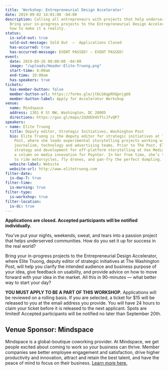 ```yaml
---
title: 'Workshop: Entrepreneurial Design Accelerator'
date: 2019-09-02 14:01:00 -04:00
description: Calling all entrepreneurs with projects that help underserved communities!
  Bring your in-progress projects to the Entrepreneurial Design Accelerator and learn
  how to make it a reality.
status:
  is-sold-out: true
  sold-out-message: Sold Out  —  Applications Closed
  has-occurred: true
  has-occurred-message: EVENT PASSED! — EVENT PASSED!
event:
  date: 2019-09-26 08:00:00 -04:00
  image: "/uploads/Header-Elite-Truong.png"
  start-time: 8:00am
  end-time: 10:00am
  has-speakers: true
tickets:
  has-member-button: false
  member-button-url: https://forms.gle/jtbLG6qpRhQpnjg68
  member-button-label: Apply for Accelerator Workshop
venue:
  name: Mindspace
  address: 1301 K St NW, Washington, DC 20005
  directions: https://goo.gl/maps/2ddUUX4SftcJfvQP7
speakers:
- name: Elite Truong
  title: Deputy editor, Strategic Initiatives, Washington Post
  bio: Elite Truong is the deputy editor for strategic initiatives at The Washington
    Post, where she leads experimental storytelling projects working with The Post’s
    journalism, technology and advertising teams. Prior to The Post, Elite led product
    strategy and development for off-platform storytelling at Vox Media and authored
    a column on media innovation for Poynter. In her free time, she’s teaching herself
    to ride motorcycles, fly drones, and pan-fry the perfect dumpling.
  website-label: Website
  website-url: http://www.elitetruong.com
filter-date:
  is-day-7: true
filter-time:
  is-morning: true
filter-type:
  is-workshop: true
filter-location:
  is-dc: true
---
```


**Applications are closed. Accepted participants will be notified individually.**

You’ve put your nights, weekends, sweat, and tears into a passion project that helps underserved communities. How do you set it up for success in the real world?

Bring your in-progress projects to the Entrepreneurial Design Accelerator, where Elite Truong, deputy editor of strategic initiatives at The Washington Post, will help you clarify the intended audience and business purpose of your idea, give feedback on usability, and provide advice on how to move forward with your idea in the market. All this in 90-minutes — what better way to start your day?

**YOU MUST APPLY TO BE A PART OF THIS WORKSHOP.** Applications will be reviewed on a rolling basis. If you are selected, a ticket for $15 will be released to you at the email address you provide. You will have 24 hours to claim your ticket before it is released to the next applicant. Spots are limited! Accepted participants will be notified no later than September 20th. 

## Venue Sponsor: Mindspace
Mindspace is a global-boutique coworking provider. At Mindspace, we get people excited about coming to work so your business can thrive. Member companies see better employee engagement and satisfaction, drive higher productivity and innovation, attract and retain the best talent, and have the peace of mind to focus on their business. [Learn more here.](https://www.mindspace.me/dc-k-street/)